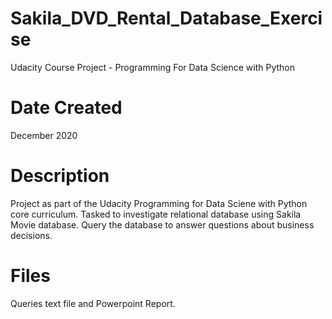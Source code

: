 # Sakila_DVD_Rental_Database_Exercise
Udacity Course Project - Programming For Data Science with Python

# Date Created
December 2020

# Description
Project as part of the Udacity Programming for Data Sciene with Python core curriculum.
Tasked to investigate relational database using Sakila Movie database. Query the database to answer questions about business decisions.

# Files

Queries text file and Powerpoint Report.

